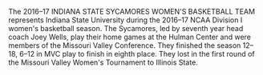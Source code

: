 The 2016–17 INDIANA STATE SYCAMORES WOMEN'S BASKETBALL TEAM represents Indiana State University during the 2016–17 NCAA Division I women's basketball season. The Sycamores, led by seventh year head coach Joey Wells, play their home games at the Hulman Center and were members of the Missouri Valley Conference. They finished the season 12–18, 6–12 in MVC play to finish in eighth place. They lost in the first round of the Missouri Valley Women's Tournament to Illinois State.
